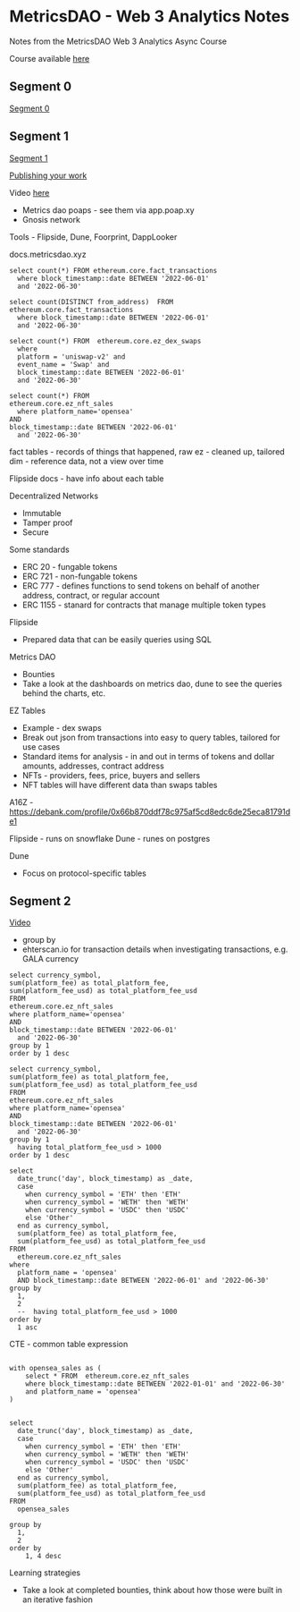 # MetricsDAO - Web 3 Analytics Notes

Notes from the MetricsDAO Web 3 Analytics Async Course

Course available [here](https://docs.metricsdao.xyz/analyst-resources/web3-analytics-101-async-course)

## Segment 0

[Segment 0](https://docs.metricsdao.xyz/analyst-resources/web3-analytics-101-async-course/segment-0)

## Segment 1

[Segment 1](https://docs.metricsdao.xyz/analyst-resources/web3-analytics-101-async-course/segment-1)

[Publishing your work](https://github.com/readme/guides/publishing-your-work)

Video [here](https://drive.google.com/file/d/1msewm8hfEWOHQCVC96EZqYMLu-eCXHMp/view)

* Metrics dao poaps - see them via app.poap.xy
* Gnosis network

Tools - Flipside, Dune, Foorprint, DappLooker

docs.metricsdao.xyz

```
select count(*) FROM ethereum.core.fact_transactions
  where block_timestamp::date BETWEEN '2022-06-01'
  and '2022-06-30'
```

```
select count(DISTINCT from_address)  FROM ethereum.core.fact_transactions
  where block_timestamp::date BETWEEN '2022-06-01'
  and '2022-06-30'
```

```
select count(*) FROM  ethereum.core.ez_dex_swaps
  where 
  platform = 'uniswap-v2' and
  event_name = 'Swap' and
  block_timestamp::date BETWEEN '2022-06-01'
  and '2022-06-30'
```

```
select count(*) FROM
ethereum.core.ez_nft_sales
  where platform_name='opensea'
AND
block_timestamp::date BETWEEN '2022-06-01'
  and '2022-06-30'
```

fact tables - records of things that happened, raw
ez - cleaned up, tailored
dim - reference data, not a view over time

Flipside docs - have info about each table

Decentralized Networks

* Immutable
* Tamper proof
* Secure

Some standards

* ERC 20 - fungable tokens
* ERC 721 - non-fungable tokens
* ERC 777 - defines functions to send tokens on behalf of another address, contract, or regular account
* ERC 1155 - stanard for contracts that manage multiple token types

Flipside

* Prepared data that can be easily queries using SQL

Metrics DAO

* Bounties
* Take a look at the dashboards on metrics dao, dune to see the queries behind the charts, etc.


EZ Tables

* Example - dex swaps
* Break out json from transactions into easy to query tables, tailored for use cases
* Standard items for analysis - in and out in terms of tokens and dollar amounts, addresses,
contract address
* NFTs - providers, fees, price, buyers and sellers
* NFT tables will have different data than swaps tables

A16Z - https://debank.com/profile/0x66b870ddf78c975af5cd8edc6de25eca81791de1


Flipside - runs on snowflake
Dune - runes on postgres

Dune

* Focus on protocol-specific tables

## Segment 2

[Video](https://drive.google.com/file/d/1L60fdvgRLtxCZgltVfbkrOByc4ljDn-c/view)


* group by
* ehterscan.io for transaction details when investigating transactions, e.g. GALA currency

```
select currency_symbol,
sum(platform_fee) as total_platform_fee,
sum(platform_fee_usd) as total_platform_fee_usd
FROM
ethereum.core.ez_nft_sales
where platform_name='opensea'
AND
block_timestamp::date BETWEEN '2022-06-01'
  and '2022-06-30'
group by 1
order by 1 desc
```

```
select currency_symbol,
sum(platform_fee) as total_platform_fee,
sum(platform_fee_usd) as total_platform_fee_usd
FROM
ethereum.core.ez_nft_sales
where platform_name='opensea'
AND
block_timestamp::date BETWEEN '2022-06-01'
  and '2022-06-30'
group by 1
  having total_platform_fee_usd > 1000
order by 1 desc
```


```
select
  date_trunc('day', block_timestamp) as _date,
  case
    when currency_symbol = 'ETH' then 'ETH'
    when currency_symbol = 'WETH' then 'WETH'
    when currency_symbol = 'USDC' then 'USDC'
    else 'Other'
  end as currency_symbol,
  sum(platform_fee) as total_platform_fee,
  sum(platform_fee_usd) as total_platform_fee_usd
FROM
  ethereum.core.ez_nft_sales
where
  platform_name = 'opensea'
  AND block_timestamp::date BETWEEN '2022-06-01' and '2022-06-30'
group by
  1,
  2
  --  having total_platform_fee_usd > 1000
order by
  1 asc

```


CTE - common table expression

```

with opensea_sales as (
    select * FROM  ethereum.core.ez_nft_sales
    where block_timestamp::date BETWEEN '2022-01-01' and '2022-06-30'
    and platform_name = 'opensea'
)


select
  date_trunc('day', block_timestamp) as _date,
  case
    when currency_symbol = 'ETH' then 'ETH'
    when currency_symbol = 'WETH' then 'WETH'
    when currency_symbol = 'USDC' then 'USDC'
    else 'Other'
  end as currency_symbol,
  sum(platform_fee) as total_platform_fee,
  sum(platform_fee_usd) as total_platform_fee_usd
FROM
  opensea_sales

group by
  1,
  2
order by
    1, 4 desc
```

Learning strategies

* Take a look at completed bounties, think about how those were built in an
iterative fashion